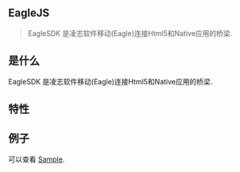 ## EagleJS

> EagleSDK 是凌志软件移动(Eagle)连接Html5和Native应用的桥梁.

## 是什么

EagleSDK 是凌志软件移动(Eagle)连接Html5和Native应用的桥梁.

## 特性


## 例子

可以查看 [Sample](http://192.168.2.94:10080/yanghl/eaglebridge/blob/master/index.html).
